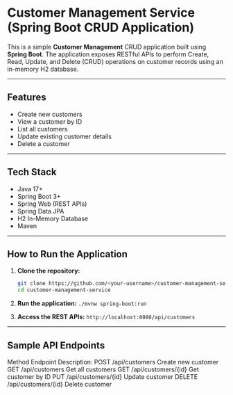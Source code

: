 # Customer Management Service (Spring Boot CRUD Application)

This is a simple **Customer Management** CRUD application built using **Spring Boot**. The application exposes RESTful APIs to perform Create, Read, Update, and Delete (CRUD) operations on customer records using an in-memory H2 database.

---

## Features

- Create new customers
- View a customer by ID
- List all customers
- Update existing customer details
- Delete a customer

---

## Tech Stack

- Java 17+
- Spring Boot 3+
- Spring Web (REST APIs)
- Spring Data JPA
- H2 In-Memory Database
- Maven

---

## How to Run the Application

1. **Clone the repository:**
   ```bash
   git clone https://github.com/<your-username>/customer-management-service.git
   cd customer-management-service

2. **Run the application:**
   ```./mvnw spring-boot:run```

3. **Access the REST APIs:**
   ```http://localhost:8080/api/customers```

---

## Sample API Endpoints
Method	Endpoint	Description:
POST	/api/customers	Create new customer
GET	/api/customers	Get all customers
GET	/api/customers/{id}	Get customer by ID
PUT	/api/customers/{id}	Update customer
DELETE	/api/customers/{id}	Delete customer

